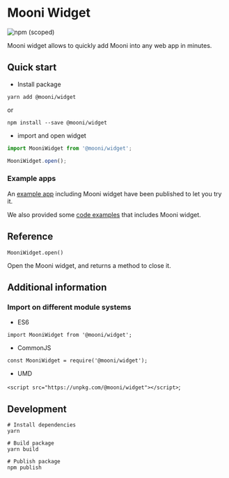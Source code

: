# Mooni Widget

![npm (scoped)](https://img.shields.io/npm/v/@mooni/widget)

Mooni widget allows to quickly add Mooni into any web app in minutes.

## Quick start

- Install package

`yarn add @mooni/widget`

or

`npm install --save @mooni/widget`
 
- import and open widget

```js
import MooniWidget from '@mooni/widget';

MooniWidget.open();
```

### Example apps

An [example app](https://mooni-host-iframe.now.sh/) including Mooni widget have been published to let you try it.

We also provided some [code examples](../../host-example) that includes Mooni widget.

## Reference

`MooniWidget.open()`

Open the Mooni widget, and returns a method to close it.

## Additional information

### Import on different module systems

- ES6

`import MooniWidget from '@mooni/widget';`

- CommonJS

`const MooniWidget = require('@mooni/widget');`

- UMD

`<script src="https://unpkg.com/@mooni/widget"></script>`;

## Development

```
# Install dependencies
yarn

# Build package
yarn build

# Publish package
npm publish
```
